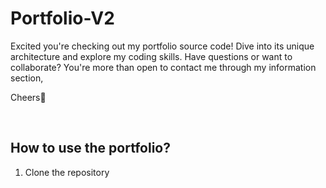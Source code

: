﻿# Portfolio-V2

Excited you're checking out my portfolio source code! Dive into its unique architecture and explore my coding skills. Have questions or want to collaborate? You're more than open to contact me through my information section,

Cheers👋


<br>

<h2>How to use the portfolio?</h2>

1. Clone the repository
